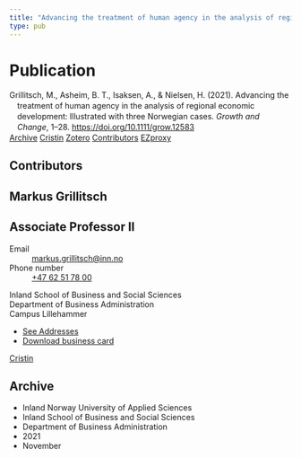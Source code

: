```yaml
---
title: "Advancing the treatment of human agency in the analysis of regional economic development: Illustrated with three Norwegian cases"
type: pub
---
```

<h1>Publication</h1>
<article id="csl-bib-container-VTCLKP3H" class="csl-bib-container">
  <div class="csl-bib-body" style="line-height: 1.35; padding-left: 1em; text-indent:-1em;">
  <div class="csl-entry">Grillitsch, M., Asheim, B. T., Isaksen, A., &amp; Nielsen, H. (2021). Advancing the treatment of human agency in the analysis of regional economic development: Illustrated with three Norwegian cases. <i>Growth and Change</i>, 1&#x2013;28. <a href="https://doi.org/10.1111/grow.12583">https://doi.org/10.1111/grow.12583</a></div>
</div>
  <div class="csl-bib-buttons">
    <a href="#taxonomy-article-VTCLKP3H" class="csl-bib-button">Archive</a>
    <a href="https://app.cristin.no/results/show.jsf?id=1954625" alt="Cristin URL" class="csl-bib-button">Cristin</a>
    <a href="http://zotero.org/groups/5022929/items/VTCLKP3H" alt="Zotero URL" class="csl-bib-button">Zotero</a>
    <a href="#contributors-article-VTCLKP3H" class="csl-bib-button">Contributors</a>
    <a href="http://ezproxy.inn.no/login?url=https://doi.org/10.1111/grow.12583" class="csl-bib-button">EZproxy</a>
  </div>
  <div id="csl-bib-meta-container-VTCLKP3H"></div>
</article>
<div id="csl-bib-meta-VTCLKP3H" class="csl-bib-meta">
  <article id="contributors-article-VTCLKP3H" class="contributors-article">
    <h1>Contributors</h1>
    <div class="personas">
<div class="vrtx-hinn-person-card">
<div class="photo">
<i class="lar la-user-circle missing-person"></i>
</div>
<div class="info">
<hgroup><h1>Markus Grillitsch</h1>
<h2>Associate Professor II</h2>
</hgroup><dl>
<dt>Email</dt>
<dd>
<a href="mailto:markus.grillitsch@inn.no">markus.grillitsch@inn.no</a>
</dd>
<dt>Phone number</dt>
<dd><a href="tel:+4762517800">
+47 62 51 78 00
</a></dd>
</dl>
<p>
Inland School of Business and Social Sciences<br>
Department of Business Administration<br>
Campus Lillehammer
</p>
<ul class="vrtx-hinn-links">
<li><a href="https://www.inn.no/english/find-an-employee/markus-grillitsch.html#vrtx-hinn-addresses">See Addresses</a></li>
<li><a href="https://www.inn.no/english/find-an-employee/markus-grillitsch.html?vrtx=vcf">Download business card</a></li>
</ul>
</div>
</div>
<a href="https://app.cristin.no/persons/show.jsf?id=1318006" alt="Cristin URL" class="personas-cristin">Cristin</a>
</div>
  </article>
  <article id="taxonomy-article-VTCLKP3H" class="taxonomy-article">
    <h1>Archive</h1>
    <ul>
      <li>Inland Norway University of Applied Sciences</li>
      <li>Inland School of Business and Social Sciences</li>
      <li>Department of Business Administration</li>
      <li>2021</li>
      <li>November</li>
    </ul>
  </article>
</div>

